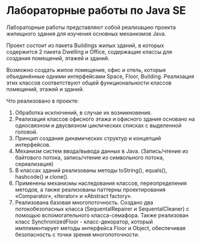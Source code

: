 # Лабораторные работы по Java SE
Лабораторные работы представляют собой реализацию проекта жилищного здания для изучения основных механизмов Java.

Проект состоит из пакета Buildings жилых зданий, в которых содержится 2 пакета Dwelling и Office, содержащие классы для создания помещений, этажей и зданий.

Возможно создать жилое помещение, офис и отель, которые объединённые одними интерфейсами Space, Floor, Building. Реализация этих классов соответствуют общей функциональности классов помещений, этажей и зданий.

Что реализовано в проекте:
1) Обработка исключений, в случае их возникновения.
2) Реализация классов офисного этажа и офисного здания основано на односвязном и двусвязном циклических списках с выделенной головой.
3) Принцип создания динамических структур и концепций интерфейсов.
4) Механизм систем ввода/вывода данных в Java. (Запись/чтение из байтового потока, запись/чтение из символьного потока, сериализация)
4) В классах зданий реализованы методы toString(), equals(), hashcode() и clone().
5) Применены механизмы наследования классов, переопределения методов, а также реализованы паттерны проектирования «Comparator», «Iterator» и «Abstract factory».
6) Реализована базовая многопоточность. Создано два потокобезопасных класса (SequentalRepairer и SequentalCleaner) с помощью вспомогательного класса-семафора. Также реализован класс SynchronizedFloor - класс-декоратор, который имплементирует методы интерфейса Floor и Object, обеспечивая безопасность с точки зрения многопоточности.
